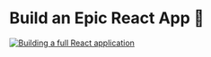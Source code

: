 # Build an Epic React App 🚀

<a href="https://github.com/kentcdodds/bookshelf.git">
  <img
    alt="Building a full React application"
    src="https://kentcdodds.com/images/epicreact-promo/er-1.gif"
  />
</a>
